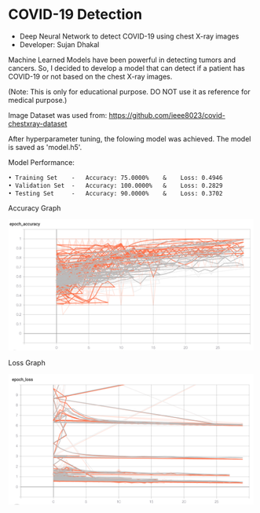 # COVID-19 Detection
  - Deep Neural Network to detect COVID-19 using chest X-ray images
  - Developer: Sujan Dhakal
 
Machine Learned Models have been powerful in detecting tumors and cancers. So, I decided to develop a model that can detect if a patient has COVID-19 or not based on the chest X-ray images.

(Note: This is only for educational purpose. DO NOT use it as reference for medical purpose.)

Image Dataset was used from: https://github.com/ieee8023/covid-chestxray-dataset

After hyperparameter tuning, the folowing model was achieved. The model is saved as 'model.h5'.

Model Performance:

    • Training Set    -   Accuracy: 75.0000%    &    Loss: 0.4946
    • Validation Set  -   Accuracy: 100.0000%   &    Loss: 0.2829
    • Testing Set     -   Accuracy: 90.0000%    &    Loss: 0.3702


Accuracy Graph

<img src="images/acc.png" width=500>

Loss Graph

<img src="images/loss.png" width=500>
